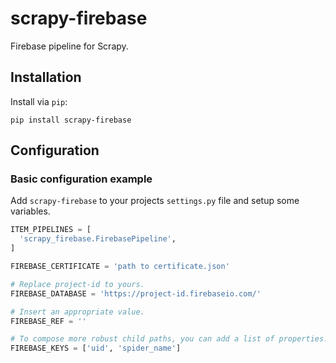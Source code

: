 scrapy-firebase
===============
Firebase pipeline for Scrapy.

Installation
------------
Install via `pip`:

    pip install scrapy-firebase

Configuration
-------------

### Basic configuration example


Add `scrapy-firebase` to your projects `settings.py` file and setup some variables.

```python
ITEM_PIPELINES = [
  'scrapy_firebase.FirebasePipeline',
]

FIREBASE_CERTIFICATE = 'path to certificate.json'

# Replace project-id to yours.
FIREBASE_DATABASE = 'https://project-id.firebaseio.com/'

# Insert an appropriate value.
FIREBASE_REF = ''

# To compose more robust child paths, you can add a list of properties.
FIREBASE_KEYS = ['uid', 'spider_name']

```
